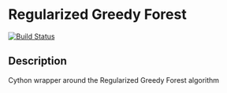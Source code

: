 # Regularized Greedy Forest
[![Build Status](https://travis-ci.org/joshloyal/RegularizedGreedyForest.svg?branch=master)](https://travis-ci.org/joshloyal/RegularizedGreedyForest)

## Description
Cython wrapper around the Regularized Greedy Forest algorithm

